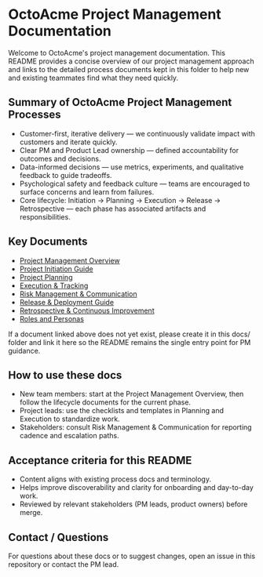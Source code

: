 # OctoAcme Project Management Documentation

Welcome to OctoAcme's project management documentation. This README provides a concise overview of our project management approach and links to the detailed process documents kept in this folder to help new and existing teammates find what they need quickly.

## Summary of OctoAcme Project Management Processes
- Customer-first, iterative delivery — we continuously validate impact with customers and iterate quickly.
- Clear PM and Product Lead ownership — defined accountability for outcomes and decisions.
- Data-informed decisions — use metrics, experiments, and qualitative feedback to guide tradeoffs.
- Psychological safety and feedback culture — teams are encouraged to surface concerns and learn from failures.
- Core lifecycle: Initiation → Planning → Execution → Release → Retrospective — each phase has associated artifacts and responsibilities.

## Key Documents
- [Project Management Overview](docs/octoacme-project-management-overview.md)
- [Project Initiation Guide](docs/octoacme-project-initiation.md)
- [Project Planning](docs/octoacme-project-planning.md)
- [Execution & Tracking](docs/octoacme-execution-and-tracking.md)
- [Risk Management & Communication](docs/octoacme-risks-and-communication.md)
- [Release & Deployment Guide](docs/octoacme-release-and-deployment.md)
- [Retrospective & Continuous Improvement](docs/octoacme-retrospective-and-continuous-improvement.md)
- [Roles and Personas](docs/octoacme-roles-and-personas.md)

If a document linked above does not yet exist, please create it in this docs/ folder and link it here so the README remains the single entry point for PM guidance.

## How to use these docs
- New team members: start at the Project Management Overview, then follow the lifecycle documents for the current phase.
- Project leads: use the checklists and templates in Planning and Execution to standardize work.
- Stakeholders: consult Risk Management & Communication for reporting cadence and escalation paths.

## Acceptance criteria for this README
- Content aligns with existing process docs and terminology.
- Helps improve discoverability and clarity for onboarding and day-to-day work.
- Reviewed by relevant stakeholders (PM leads, product owners) before merge.

## Contact / Questions
For questions about these docs or to suggest changes, open an issue in this repository or contact the PM lead.